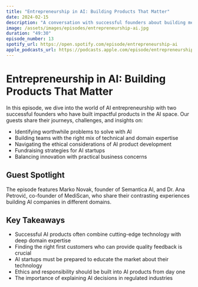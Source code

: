 ```yaml
---
title: "Entrepreneurship in AI: Building Products That Matter"
date: 2024-02-15
description: "A conversation with successful founders about building meaningful AI products and navigating the unique challenges of AI startups."
image: /assets/images/episodes/entrepreneurship-ai.jpg
duration: "49:30"
episode_number: 13
spotify_url: https://open.spotify.com/episode/entrepreneurship-ai
apple_podcasts_url: https://podcasts.apple.com/episode/entrepreneurship-ai
---
```


# Entrepreneurship in AI: Building Products That Matter

In this episode, we dive into the world of AI entrepreneurship with two successful founders who have built impactful products in the AI space. Our guests share their journeys, challenges, and insights on:

- Identifying worthwhile problems to solve with AI
- Building teams with the right mix of technical and domain expertise
- Navigating the ethical considerations of AI product development
- Fundraising strategies for AI startups
- Balancing innovation with practical business concerns

## Guest Spotlight

The episode features Marko Novak, founder of Semantica AI, and Dr. Ana Petrović, co-founder of MediScan, who share their contrasting experiences building AI companies in different domains.

## Key Takeaways

- Successful AI products often combine cutting-edge technology with deep domain expertise
- Finding the right first customers who can provide quality feedback is crucial
- AI startups must be prepared to educate the market about their technology
- Ethics and responsibility should be built into AI products from day one
- The importance of explaining AI decisions in regulated industries 